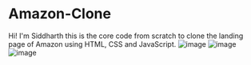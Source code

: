 # Amazon-Clone
Hi! I'm Siddharth this is the core code from scratch to clone the landing page of Amazon using HTML, CSS and JavaScript.
![image](https://github.com/siddproj/Amazon-Clone/assets/111081986/56e43d4e-667c-49d7-aebb-72f1d5d1f730)
![image](https://github.com/siddproj/Amazon-Clone/assets/111081986/622025b5-2431-42af-8a40-7d6253adef4c)
![image](https://github.com/siddproj/Amazon-Clone/assets/111081986/cbeb728b-881b-434c-9533-9dd397e6af55)




